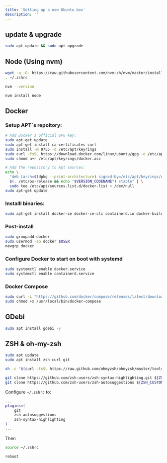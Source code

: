 ```yaml
---
title: 'Setting up a new Ubuntu box'
description: ''
---
```


## update & upgrade

```sh
sudo apt update && sudo apt upgrade
```

## Node (Using nvm)

```sh
wget -q -O- https://raw.githubusercontent.com/nvm-sh/nvm/master/install.sh | bash
. ~/.zshrc
```

```sh
nvm --version
```

```sh
nvm install node
```

##  Docker

### Setup APT´s repoitory:

```sh
# Add Docker's official GPG key:
sudo apt-get update
sudo apt-get install ca-certificates curl
sudo install -m 0755 -d /etc/apt/keyrings
sudo curl -fsSL https://download.docker.com/linux/ubuntu/gpg -o /etc/apt/keyrings/docker.asc
sudo chmod a+r /etc/apt/keyrings/docker.asc

# Add the repository to Apt sources:
echo \
  "deb [arch=$(dpkg --print-architecture) signed-by=/etc/apt/keyrings/docker.asc] https://download.docker.com/linux/ubuntu \
  $(. /etc/os-release && echo "$VERSION_CODENAME") stable" | \
  sudo tee /etc/apt/sources.list.d/docker.list > /dev/null
sudo apt-get update
```

### Installl binaries:

```sh
sudo apt-get install docker-ce docker-ce-cli containerd.io docker-buildx-plugin docker-compose-plugin
```

### Post-install

```sh
sudo groupadd docker
sudo usermod -aG docker $USER
newgrp docker
```
### Configure Docker to start on boot with systemd

```sh
sudo systemctl enable docker.service
sudo systemctl enable containerd.service
```

### Docker Compose

```sh
sudo curl -L "https://github.com/docker/compose/releases/latest/download/docker-compose-$(uname -s)-$(uname -m)" -o /usr/local/bin/docker-compose
sudo chmod +x /usr/local/bin/docker-compose
```

## GDebi

```sh
sudo apt install gdebi -y
```

## ZSH & oh-my-zsh

```sh
sudo apt update
sudo apt install zsh curl git
```


```sh
sh -c "$(curl -fsSL https://raw.github.com/ohmyzsh/ohmyzsh/master/tools/install.sh)"
```

```sh
git clone https://github.com/zsh-users/zsh-syntax-highlighting.git ${ZSH_CUSTOM:-~/.oh-my-zsh/custom}/plugins/zsh-syntax-highlighting
git clone https://github.com/zsh-users/zsh-autosuggestions ${ZSH_CUSTOM:-~/.oh-my-zsh/custom}/plugins/zsh-autosuggestions
```

Configure `~/.zshrc` to:

```sh
...
plugins=(
    git
    zsh-autosuggestions
    zsh-syntax-highlighting
)
...
```

Then

```sh
source ~/.zshrc
```

```sh
reboot
```
